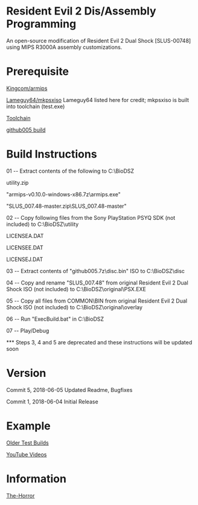 # Resident Evil 2 Dis/Assembly Programming
An open-source modification of Resident Evil 2 Dual Shock [SLUS-00748] using MIPS R3000A assembly customizations.

# Prerequisite
[Kingcom/armips](https://github.com/Kingcom/armips)

[Lameguy64/mkpsxiso](https://github.com/Lameguy64/mkpsxiso) Lameguy64 listed here for credit; mkpsxiso is built into toolchain (test.exe)

[Toolchain](https://drive.google.com/open?id=1UNfnZ25LdRhkM3ps29e28KgGgnBHhNgg)

[github005 build](https://drive.google.com/open?id=1hzkO6FwNGXOeWKFrVlBe0liW4-pvijwo)

# Build Instructions
01 -- Extract contents of the following to C:\BioDSZ

utility.zip

"armips-v0.10.0-windows-x86.7z\\armips.exe"

"SLUS_007.48-master.zip\\SLUS_007.48-master"

02 -- Copy following files from the Sony PlayStation PSYQ SDK (not included) to C:\BioDSZ\utility

LICENSEA.DAT

LICENSEE.DAT

LICENSEJ.DAT

03 -- Extract contents of "github005.7z\\disc.bin" ISO to C:\BioDSZ\disc

04 -- Copy and rename "SLUS_007.48" from original Resident Evil 2 Dual Shock ISO (not included) to C:\BioDSZ\original\PSX.EXE

05 -- Copy all files from COMMON\BIN from original Resident Evil 2 Dual Shock ISO (not included) to C:\BioDSZ\original\overlay

06 -- Run "ExecBuild.bat" in C:\BioDSZ

07 -- Play/Debug

*** Steps 3, 4 and 5 are deprecated and these instructions will be updated soon

# Version
Commit 5, 2018-06-05		Updated Readme, Bugfixes

Commit 1, 2018-06-04		Initial Release

# Example
[Older Test Builds](https://drive.google.com/open?id=1kJJg2AaBf3CexkkPqAhNYf5x_-0q7i6x)

[YouTube Videos](https://www.youtube.com/channel/UCGA0gJMStIiYJXGaUq6sMDA/videos?view_as=subscriber)

# Information

[The-Horror](http://www.the-horror.com/forums/showthread.php?10487-Bio2-Bio1-5-Mix)
